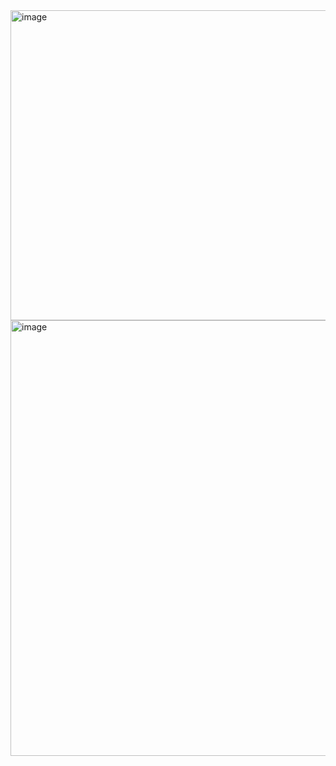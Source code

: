 <img width="932" height="496" alt="image" src="https://github.com/user-attachments/assets/0deee266-7f0b-49fd-9271-bfc7f81ae2db" />
<img width="931" height="697" alt="image" src="https://github.com/user-attachments/assets/d716a507-650a-434e-ab9b-14fabb3e685d" />
